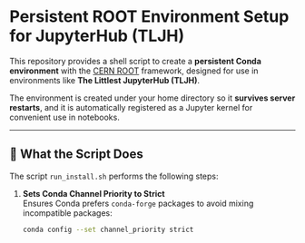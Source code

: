 # Persistent ROOT Environment Setup for JupyterHub (TLJH)

This repository provides a shell script to create a **persistent Conda environment** with the [CERN ROOT](https://root.cern) framework, designed for use in environments like **The Littlest JupyterHub (TLJH)**.

The environment is created under your home directory so it **survives server restarts**, and it is automatically registered as a Jupyter kernel for convenient use in notebooks.

---

## 📜 What the Script Does

The script `run_install.sh` performs the following steps:

1. **Sets Conda Channel Priority to Strict**  
   Ensures Conda prefers `conda-forge` packages to avoid mixing incompatible packages:
   ```bash
   conda config --set channel_priority strict
